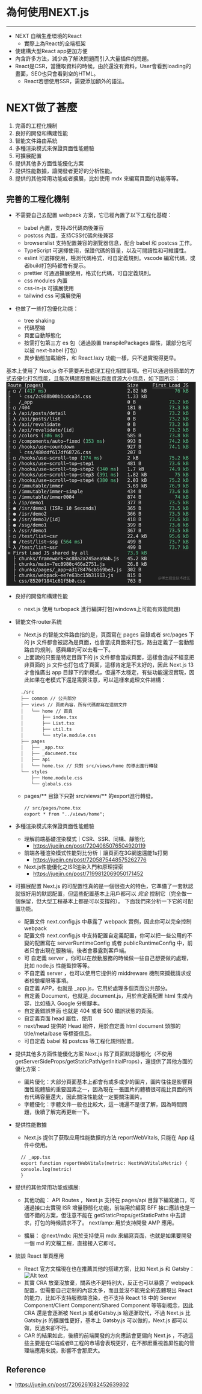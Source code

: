 # 為何使用NEXT.js
-----
- NEXT 自稱生產環境的React
    - 實際上為React的全端框架
- 使建構大型React app更加方便
- 內含許多方法，減少為了解決問題而引入大量插件的問題。
- React是CSR，當獲取資料的時候，由於還沒有資料，User會看到loading的畫面，SEO也只會看到空的HTML。
    - React若想使用SSR，需要添加額外的語法。
# NEXT做了甚麼
1. 完善的工程化機制
2. 良好的開發和構建性能
3. 智能文件路由系統
4. 多種渲染模式來保證頁面性能體驗
5. 可擴展配置
6. 提供其他多方面性能優化方案
7. 提供性能數據，讓開發者更好的分析性能。
8. 提供的其他常用功能或者擴展，比如使用 mdx 來編寫頁面的功能等等。

## 完善的工程化機制

- 不需要自己去配置 webpack 方案，它已經內置了以下工程化基礎：
  - babel 內置，支持JS代碼向後兼容
  - postcss 內置，支持CSS代碼向後兼容
  - browserslist 支持配置兼容的瀏覽器信息，配合 babel 和 postcss 工作。
  - TypeScript 可選擇使用，保證代碼的質量，以及可閱讀性和可維護性。
  - eslint 可選擇使用，檢測代碼格式，可自定義規則。vscode 編寫代碼，或者build打包時都會有提示。
  - prettier 可通過擴展使用，格式化代碼，可自定義規則。
  - css modules 內置
  - css-in-js 可擴展使用
  - tailwind css 可擴展使用
  
- 也做了一些打包優化功能：
  - tree shaking
  - 代碼壓縮
  - 頁面自動靜態化
  - 按需打包第三方 es 包（通過設置 transpilePackages 屬性，讓部分包可以被 next-babel 打包）
  - 異步動態加載組件，和 React.lazy 功能一樣，只不過實現得更早。

基本上使用了 Next.js 你不需要再去處理工程化相關事項。也可以通過很簡單的方式去優化打包性能，且每次構建都會輸出頁面資源大小信息，如下圖所示：
![Alt text](./image.png)

- 良好的開發和構建性能
  - next.js 使用 turbopack 進行編譯打包(windows上可能有效能問題)

- 智能文件router系統
  - Next.js 的智能文件路由指的是，頁面寫在 pages 目錄或者 src/pages 下的 js 文件都會被認為是頁面，也會當成頁面來打包，路由定義了一套動態路由的規則，感興趣的可以去看一下。
  - 上面說的只要是特定目錄下的 js 文件都會當成頁面，這樣會造成不經意把非頁面的 js 文件也打包成了頁面，這樣肯定是不太好的，因此 Next.js 13 才會推廣出 app 目錄下的新模式，但還不太穩定，有些功能還沒實現，因此如果在老模式下還是需要注意，可以這樣來處理文件結構：
  ```
    ./src
    ├── common // 公共部分
    ├── views // 頁面內容，所有代碼都寫在這個文件
    │   └── home // 首頁
    │       ├── index.tsx
    │       ├── List.tsx
    │       ├── util.ts
    │       └── style.module.css
    ├── pages
    │   ├── _app.tsx
    │   ├── _document.tsx
    │   ├── api
    │   └── home.tsx // 只對 src/views/home 的導出進行轉發
    └── styles
        ├── Home.module.css
        └── globals.css
    ```

  - pages/** 目錄下只對 src/views/** 的export進行轉發。
    ```
    // src/pages/home.tsx
    export * from "../views/home";
    ```
- 多種渲染模式來保證頁面性能體驗
    - 理解前端基礎渲染模式｜CSR、SSR、同構、靜態化
        - https://juejin.cn/post/7204085076504920119
    - 前端各種渲染模式性能對比分析｜讓頁面在3G網速還能1s打開
        - https://juejin.cn/post/7205875448575262776
    - Next.js性能優化之ISR渲染入門和原理探索
        - https://juejin.cn/post/7199812069050171452

- 可擴展配置
Next.js 的可配置性真的是一個很強大的特色，它準備了一套默認就很好用的默認配置，但這些配置基本上用戶都可以 *完全* 控制它（完全做一個保留，但大型工程基本上都是可以支撐的）。
下面我們來分析一下它的可配置功能。

  - 配置文件 next.config.js 中暴露了 webpack 實例，因此你可以完全控制 webpack
  - 配置文件 next.config.js 中支持配置自定義配置，你可以把一些公用的不變的配置寫在 serverRuntimeConfig 或者 publicRuntimeConfig 中，前者只會出現在服務端，後者會暴露到客戶端。
  - 可 自定義 server ，你可以在啟動服務的時候做一些自己想要做的處理，比如 node.js 性能監控等等。
  - 不自定義 server ，也可以使用它提供的 middreware 機制來攔截請求或者校驗權限等事項。
  - 自定義 APP，也就是 _app.js，它用於處理多個頁面公共部分。
  - 自定義 Document，也就是_document.js，用於自定義配置 html 生成內容，比如插入 Google 分析腳本。
  - 自定義錯誤界面 也就是 404 或者 500 錯誤狀態的頁面。
  - 自定義頁面 head 屬性，使用
  - next/head 提供的 Head 組件，用於自定義 html document 頭部的 title/meta/base 等標簽信息。
  - 可自定義 babel 和 postcss 等工程化規則配置。

- 提供其他多方面性能優化方案
Next.js 除了頁面默認靜態化（不使用getServerSideProps/getStaticPath/getInitialProps），還提供了其他方面的優化方案：
  - 圖片優化：大部分頁面基本上都會有或多或少的圖片，圖片往往是影響頁面性能體驗的重要因素之一，因為現在一張圖片的體積很可能比頁面的所有代碼容量還大，因此關注性能就一定要關注圖片。
  - 字體優化：字體文件一般也比較大，這一塊還不是很了解，因為時間問題，後續了解完再更新一下。

- 提供性能數據
  - Next.js 提供了获取应用性能数据的方法 reportWebVitals, 只能在 App 组件中使用。
  ```
    // _app.tsx
    export function reportWebVitals(metric: NextWebVitalsMetric) {
    console.log(metric)
    }
  ```
- 提供的其他常用功能或擴展:
  - 其他功能：
  API Routes ，Next.js 支持在 pages/api 目錄下編寫接口，可通過接口去實現 ISR 增量靜態化功能，前端用於編寫 BFF 接口應該也是一個不錯的方案，但注意不能在 getStaticProps/getStaticPaths 中去請求，打包的時候請求不了。
  next/amp: 用於支持開發 AMP 應用。

  - 擴展：
  @next/mdx: 用於支持使用 mdx 來編寫頁面，也就是如果要開發一個 md 的文檔工程，直接接入它即可。

- 談談 React 單頁應用
  -  React 官方文檔現在也在推薦其他的搭建方案，比如 Next.js 和 Gatsby：
  ![Alt text](./image-1.png)
  - 其實 CRA 放棄沒放棄，關系也不是特別大，反正也可以暴露了 webpack 配置，但需要自己定制的內容太多，而且並沒不能完全的去體現出 React 的能力，比如不支持服務端渲染，也不支持 React 18 中的 Serevr Component/Client Component/Shared Component 等等新概念，因此 CRA 還是會逐漸被 Next.js 或者Gatsby.js 給逐漸取代，不過 Next.js 比 Gatsby.js 的擴展性更好，基本上 Gatsby.js 可以做的，Next.js 都可以做，反過來卻不行。
  - CAR 的結果如此，後續的前端開發的方向應該會更偏向 Next.js ，不過這些主要是在C端或者B工程的市場會表現更好，在不那麽重視首屏性能的管理端應用來說，影響不會那麽大。

## Reference
- https://juejin.cn/post/7206261082452639802